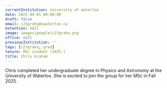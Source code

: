 ```yaml
---
currentInstitution: university of waterloo
date: 2025-04-01 00:00:00
draft: false
email: c23graha@uwaterloo.ca
extention: null
image: images/people/c23graha.png
office: null
previousInstitution: ''
tags: [c23graha, grad]
tenure: MSc student (2025-)
title: Chris Graham
---
```

Chris completed her undergraduate degree in Physics and Astronomy at the University of Waterloo. She is excited to join the group for her MSc in Fall 2025.
